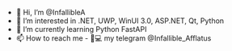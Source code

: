 - 👋 Hi, I’m @InfallibleA
- 👀 I’m interested in .NET, UWP, WinUI 3.0, ASP.NET, Qt, Python
- 🌱 I’m currently learning Python FastAPI
- 📫 How to reach me - 📱💻 my  telegram @Infallible_Afflatus

<!---
InfallibleA/InfallibleA is a ✨ special ✨ repository because its `README.md` (this file) appears on your GitHub profile.
You can click the Preview link to take a look at your changes.
--->
